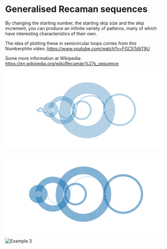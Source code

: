 # Generalised Recaman sequences

By changing the starting number, the starting skip size and the skip increment, 
you can produce an infinite variety of patterns, many of which have interesting 
characteristics of their own.

The idea of plotting these in semicircular loops comes from this Numberphile
video: https://www.youtube.com/watch?v=FGC5TdIiT9U

Some more information at Wikipedia: https://en.wikipedia.org/wiki/Recamán%27s_sequence

![Example 1](./examples/recaman.png)

![Example 2](./examples/f25,1,1.png)

![Example 3](./examples/needles.png)

